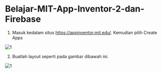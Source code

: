 # Belajar-MIT-App-Inventor-2-dan-Firebase

1. Masuk kedalam situs https://appinventor.mit.edu/. Kemudian pilih Create Apps

![1](https://user-images.githubusercontent.com/49858542/90304641-171e6880-dee4-11ea-8afe-06d5e8a64b06.png)

2. Buatlah layout seperti pada gambar dibawah ini.

![1](https://user-images.githubusercontent.com/49858542/90304864-41712580-dee6-11ea-96f1-d2f64b9e39cf.png)

